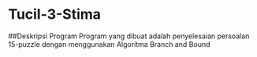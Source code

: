 # Tucil-3-Stima

##Deskripsi Program
Program yang dibuat adalah penyelesaian persoalan 15-puzzle dengan menggunakan Algoritma Branch and Bound
